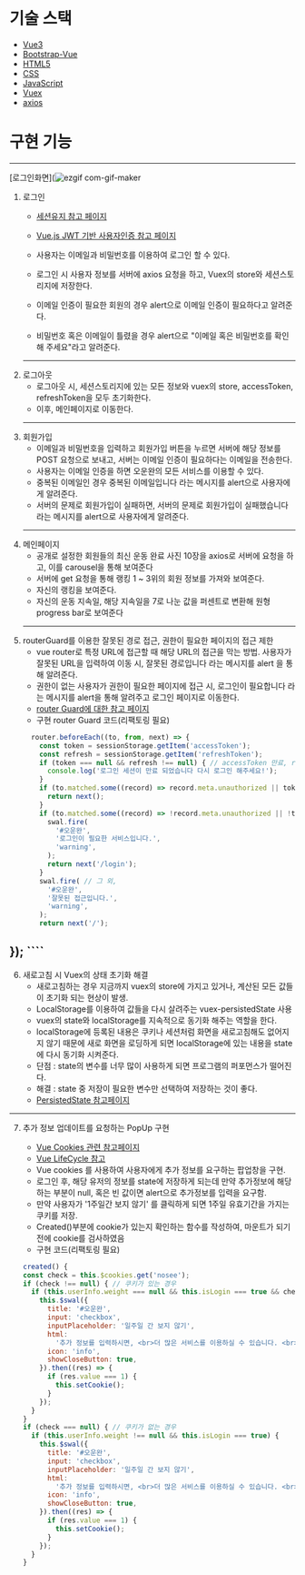 # 기술 스택
* [Vue3](https://v3.ko.vuejs.org/guide/migration/introduction.html)
* [Bootstrap-Vue](https://bootstrap-vue.org/)
* [HTML5](https://developer.mozilla.org/ko/docs/Web/HTML)
* [CSS](https://developer.mozilla.org/ko/docs/Web/CSS)
* [JavaScript](https://developer.mozilla.org/ko/docs/Web/JavaScript)
* [Vuex](http://ccambo.github.io/Dev/Vue/5.what-is-the-store-in-vuex/)
* [axios](https://axios-http.com/kr/docs/intro)
# 구현 기능
---
[로그인화면](![ezgif com-gif-maker](https://user-images.githubusercontent.com/61959111/187070395-477fe2cd-e800-44a4-bd45-6559b35c208a.gif)
1. 로그인
	* [세션유지 참고 페이지](https://kdinner.tistory.com/60)
	* [Vue.js JWT 기반 사용자인증 참고 페이지](https://www.bottlehs.com/vue/vue-js-jwt-%EA%B8%B0%EB%B0%98-%EC%82%AC%EC%9A%A9%EC%9E%90-%EC%9D%B8%EC%A6%9D/)
	* 사용자는 이메일과 비밀번호를 이용하여 로그인 할 수 있다.
    * 로그인 시 사용자 정보를 서버에 axios 요청을 하고, Vuex의 store와 세션스토리지에 저장한다.
    
    * 이메일 인증이 필요한 회원의 경우 alert으로 이메일 인증이 필요하다고 알려준다.
    * 비밀번호 혹은 이메일이 틀렸을 경우 alert으로 "이메일 혹은 비밀번호를 확인해 주세요"라고 알려준다.
    ---
2. 로그아웃
	* 로그아웃 시, 세션스토리지에 있는 모든 정보와 vuex의 store, accessToken, refreshToken을 모두 초기화한다.
    * 이후, 메인페이지로 이동한다.
    ---
3. 회원가입
	* 이메일과 비밀번호을 입력하고 회원가입 버튼을 누르면 서버에 해당 정보를 POST 요청으로 보내고, 서버는 이메일 인증이 필요하다는 이메일을 전송한다.
    * 사용자는 이메일 인증을 하면 오운완의 모든 서비스를 이용할 수 있다.
    * 중복된 이메일인 경우 중복된 이메일입니다 라는 메시지를 alert으로  사용자에게 알려준다.
    * 서버의 문제로 회원가입이 실패하면, 서버의 문제로 회원가입이 실패했습니다 라는 메시지를 alert으로 사용자에게 알려준다.
    ---
4. 메인페이지
	* 공개로 설정한 회원들의 최신 운동 완료 사진 10장을 axios로 서버에 요청을 하고, 이를 carousel을 통해 보여준다
    * 서버에 get 요청을 통해 랭킹 1 ~ 3위의 회원 정보를 가져와 보여준다.
    * 자신의 랭킹을 보여준다.
    * 자신의 운동 지속일, 해당 지속일을 7로 나눈 값을 퍼센트로 변환해 원형 progress bar로 보여준다
    ---
5. routerGuard를 이용한 잘못된 경로 접근, 권한이 필요한 페이지의 접근 제한
    * vue router로 특정 URL에 접근할 때 해당 URL의 접근을 막는 방법.
	 사용자가 잘못된 URL을 입력하여 이동 시, 잘못된 경로입니다 라는 메시지를 alert 을 통해 알려준다.
    * 권한이 없는 사용자가 권한이 필요한 페이지에 접근 시, 로그인이 필요합니다 라는 메시지를 alert을 통해 알려주고 로그인 페이지로 이동한다.
    * [router Guard에 대한 참고 페이지](https://joshua1988.github.io/web-development/vuejs/vue-router-navigation-guards/)
    * 구현 router Guard 코드(리팩토링 필요)
    ```javascript
      router.beforeEach((to, from, next) => {
        const token = sessionStorage.getItem('accessToken');
        const refresh = sessionStorage.getItem('refreshToken');
        if (token === null && refresh !== null) { // accessToken 만료, refreshToken은 존재하는 경우, 
          console.log('로그인 세션이 만료 되었습니다 다시 로그인 해주세요!');
        }
        if (to.matched.some((record) => record.meta.unauthorized || token)) { // 권한이 필요없는 페이지, 혹은 토큰이 있을 경우, 
          return next();
        }
        if (to.matched.some((record) => !record.meta.unauthorized || !token)) { // 권한이 필요없는 페이지, 혹은 토큰이 없을 경우, 
          swal.fire(
            '#오운완',
            '로그인이 필요한 서비스입니다.',
            'warning',
          );
          return next('/login');
        }
        swal.fire( // 그 외,
          '#오운완',
          '잘못된 접근입니다.',
          'warning',
        );
        return next('/');
  });
    ````
---

6. 새로고침 시 Vuex의 상태 초기화 해결
    * 새로고침하는 경우 지금까지 vuex의 store에 가지고 있거나, 계산된 모든 값들이 초기화 되는 현상이 발생.
    * LocalStorage를 이용하여 값들을 다시 살려주는 vuex-persistedState 사용
    * vuex의 state와 localStorage를 지속적으로 동기화 해주는 역할을 한다.
    * localStorage에 등록된 내용은 쿠키나 세션처럼 화면을 새로고침해도 없어지지 않기 때문에 새로 화면을 로딩하게 되면 localStorage에 있는 내용을 state에 다시 동기화 시켜준다.
    * 단점 : state의 변수를 너무 많이 사용하게 되면 프로그램의 퍼포먼스가 떨어진다.
    * 해결 : state 중 저장이 필요한 변수만 선택하여 저장하는 것이 좋다.
    * [PersistedState 참고페이지](https://ux.stories.pe.kr/207)
---
7.  추가 정보 업데이트를 요청하는 PopUp 구현
	* [Vue Cookies 관련 참고페이지](https://kyounghwan01.github.io/blog/Vue/vue/vue-cookies/)
    * [Vue LifeCycle 참고](https://v3.ko.vuejs.org/api/options-lifecycle-hooks.html#beforecreate)
	* Vue cookies 를 사용하여 사용자에게 추가 정보를 요구하는 팝업창을 구현.
    * 로그인 후, 해당 유저의 정보를 state에 저장하게 되는데 만약 추가정보에 해당하는 부분이 null, 혹은 빈 값이면 alert으로 추가정보를 입력을 요구함.
    * 만약 사용자가 '1주일간 보지 않기' 를 클릭하게 되면 1주일 유효기간을 가지는 쿠키를 저장.
	* Created()부분에 cookie가 있는지 확인하는 함수를 작성하여, 마운트가 되기 전에 cookie를 검사하였음
    * 구현 코드(리팩토링 필요)
    
    ```javascript
	created() {
    const check = this.$cookies.get('nosee');
    if (check !== null) { // 쿠키가 있는 경우
      if (this.userInfo.weight === null && this.isLogin === true && check !== 'Y') {
        this.$swal({
          title: '#오운완',
          input: 'checkbox',
          inputPlaceholder: '일주일 간 보지 않기',
          html:
            '추가 정보를 입력하시면, <br>더 많은 서비스를 이용하실 수 있습니다. <br> <a href="mypage/update"><strong>My Page</strong></a>로 이동하기. <hr>',
          icon: 'info',
          showCloseButton: true,
        }).then((res) => {
          if (res.value === 1) {
            this.setCookie();
          }
        });
      }
    }
    if (check === null) { // 쿠키가 없는 경우
      if (this.userInfo.weight !== null && this.isLogin === true) {
        this.$swal({
          title: '#오운완',
          input: 'checkbox',
          inputPlaceholder: '일주일 간 보지 않기',
          html:
            '추가 정보를 입력하시면, <br>더 많은 서비스를 이용하실 수 있습니다. <br> <a href="mypage/update"><strong>My Page</strong></a>로 이동하기. <hr>',
          icon: 'info',
          showCloseButton: true,
        }).then((res) => {
          if (res.value === 1) {
            this.setCookie();
          }
        });
      }
    }
      ```

    
